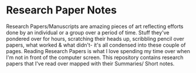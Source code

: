 # Research Paper Notes

Research Papers/Manuscripts are amazing pieces of art reflecting efforts done by an individual or a group over a period of time. Stuff they've pondered over for hours, scratching their heads up, scribbling pencil over papers, what worked & what didn't- it's all condensed into these couple of pages. Reading Research Papers is what I love spending my time over when I'm not in front of the computer screen. This repository contains research papers that I've read over mapped with their Summaries/ Short notes.
